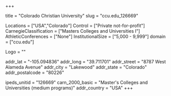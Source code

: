 
+++

title = "Colorado Christian University"
slug = "ccu.edu_126669"

Locations = ["USA","Colorado"]
Control = ["Private not-for-profit"]
CarnegieClassification = ["Masters Colleges and Universities I"]
AthleticConferences = ["None"]
InstitutionalSize = ["5,000 - 9,999"]
domain = ["ccu.edu"]

Logo = ""

addr_lat = "-105.094836"
addr_long = "39.711701"
addr_street = "8787 West Alameda Avenue"
addr_city = "Lakewood"
addr_state = "Colorado"
addr_postalcode = "80226"

ipeds_unitid = "126669"
carn_2000_basic = "Master's Colleges and Universities (medium programs)"
addr_country = "USA"
+++
    
